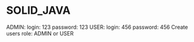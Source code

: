 # SOLID_JAVA

ADMIN: login: 123
password: 123
USER: login: 456
password: 456
Create users role: ADMIN or USER
